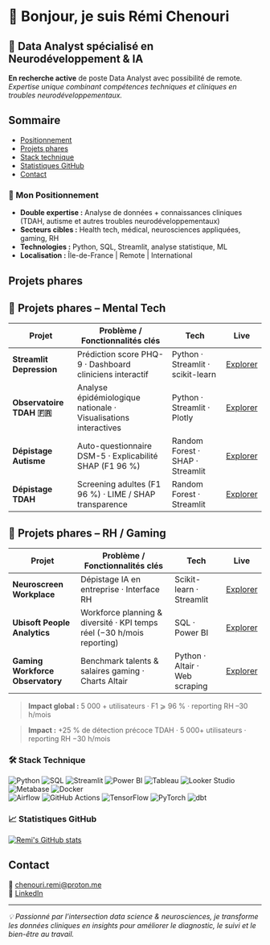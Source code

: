 # 👋 Bonjour, je suis Rémi Chenouri

## 🧠 Data Analyst spécialisé en Neurodéveloppement & IA

**En recherche active** de poste Data Analyst avec possibilité de remote.
*Expertise unique combinant compétences techniques et cliniques en troubles neurodéveloppementaux.*

## Sommaire
- [Positionnement](#mon-positionnement)
- [Projets phares](#projets-phares)
- [Stack technique](#stack-technique)
- [Statistiques GitHub](#statistiques-github)
- [Contact](#contact)


### 🎯 Mon Positionnement
- **Double expertise :** Analyse de données + connaissances cliniques (TDAH, autisme et autres troubles neurodéveloppementaux)
- **Secteurs cibles :** Health tech, médical, neurosciences appliquées, gaming, RH
- **Technologies :** Python, SQL, Streamlit, analyse statistique, ML
- **Localisation :** Île-de-France | Remote | International

## Projets phares
## 💼 Projets phares – Mental Tech

| Projet | Problème / Fonctionnalités clés | Tech | Live |
|--------|---------------------------------|------|------|
| **Streamlit Depression** | Prédiction score PHQ-9 · Dashboard cliniciens interactif | Python · Streamlit · scikit-learn | [Explorer](https://depistage-depression.streamlit.app/) |
| **Observatoire TDAH 🇫🇷** | Analyse épidémiologique nationale · Visualisations interactives | Python · Streamlit · Plotly | [Explorer](https://observatoire-tdah-france.streamlit.app/) |
| **Dépistage Autisme** | Auto-questionnaire DSM-5 · Explicabilité SHAP (F1 96 %) | Random Forest · SHAP · Streamlit | [Explorer](https://depistage-autisme.streamlit.app/) |
| **Dépistage TDAH** | Screening adultes (F1 96 %) · LIME / SHAP transparence | Random Forest · Streamlit | [Explorer](https://depistage-tdah.streamlit.app/) |

## 💼 Projets phares – RH / Gaming

| Projet | Problème / Fonctionnalités clés | Tech | Live |
|--------|---------------------------------|------|------|
| **Neuroscreen Workplace** | Dépistage IA en entreprise · Interface RH | Scikit-learn · Streamlit | [Explorer](https://neuroscreen-workplace.streamlit.app/) |
| **Ubisoft People Analytics** | Workforce planning & diversité · KPI temps réel (−30 h/mois reporting) | SQL · Power BI | [Explorer](https://ubisoftpeopleanalytics.streamlit.app/) |
| **Gaming Workforce Observatory** | Benchmark talents & salaires gaming · Charts Altair | Python · Altair · Web scraping | [Explorer](https://gaming-workforce-observatory.streamlit.app/) |

> **Impact global :** 5 000 + utilisateurs · F1 ⩾ 96 % · reporting RH –30 h/mois


> **Impact :** +25 % de détection précoce TDAH · 5 000+ utilisateurs · reporting RH −30 h/mois  

### 🛠️ Stack Technique

![Python](https://img.shields.io/badge/Python-3.10-blue?logo=python)
![SQL](https://img.shields.io/badge/SQL-PostgreSQL-blue?logo=postgresql)
![Streamlit](https://img.shields.io/badge/Streamlit-FF4B4B?logo=streamlit&logoColor=white)
![Power BI](https://img.shields.io/badge/Power_BI-Data-yellow?logo=powerbi)
![Tableau](https://img.shields.io/badge/Tableau-E97627?logo=tableau&logoColor=white)
![Looker Studio](https://img.shields.io/badge/Looker_Studio-00ACC1?logo=googleanalytics&logoColor=white)
![Metabase](https://img.shields.io/badge/Metabase-00B4AA?logo=metabase&logoColor=white)
![Docker](https://img.shields.io/badge/Docker-Container-blue?logo=docker)  
![Airflow](https://img.shields.io/badge/Airflow-Orchestration-lightblue?logo=apache%20airflow)
![GitHub Actions](https://img.shields.io/badge/CI/CD-GitHub_Actions-black?logo=github)
![TensorFlow](https://img.shields.io/badge/ML-TensorFlow-FF6F00?logo=tensorflow)
![PyTorch](https://img.shields.io/badge/ML-PyTorch-EE4C2C?logo=pytorch)
![dbt](https://img.shields.io/badge/ETL-dbt-FF694B?logo=dbt)

### 📈 Statistiques GitHub
[![Remi's GitHub stats](https://github-readme-stats.vercel.app/api?username=remichenouri&show_icons=true&theme=react)](https://github.com/remichenouri)

## Contact
📧 chenouri.remi@proton.me  
🔗 [LinkedIn](https://www.linkedin.com/in/remi-chenouri/)  

---
*💡 Passionné par l’intersection data science & neurosciences, je transforme les données cliniques en insights pour améliorer le diagnostic, le suivi et le bien-être au travail.*
